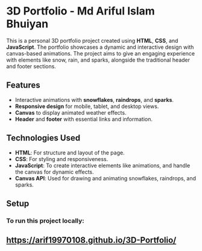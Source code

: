 # 3D Portfolio - Md Ariful Islam Bhuiyan

This is a personal 3D portfolio project created using **HTML**, **CSS**, and **JavaScript**. The portfolio showcases a dynamic and interactive design with canvas-based animations. The project aims to give an engaging experience with elements like snow, rain, and sparks, alongside the traditional header and footer sections.

## Features
- Interactive animations with **snowflakes**, **raindrops**, and **sparks**.
- **Responsive design** for mobile, tablet, and desktop views.
- **Canvas** to display animated weather effects.
- **Header** and **footer** with essential links and information.

## Technologies Used
- **HTML**: For structure and layout of the page.
- **CSS**: For styling and responsiveness.
- **JavaScript**: To create interactive elements like animations, and handle the canvas for dynamic effects.
- **Canvas API**: Used for drawing and animating snowflakes, raindrops, and sparks.

## Setup

### To run this project locally:
## https://arif19970108.github.io/3D-Portfolio/
